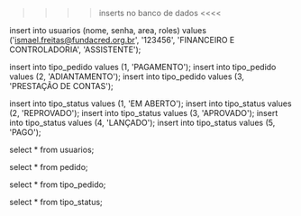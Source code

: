 
>>>> inserts no banco de dados <<<<

insert into usuarios (nome, senha, area, roles)
values ('ismael.freitas@fundacred.org.br', '123456', 'FINANCEIRO E CONTROLADORIA', 'ASSISTENTE');

insert into tipo_pedido values (1, 'PAGAMENTO');
insert into tipo_pedido values (2, 'ADIANTAMENTO');
insert into tipo_pedido values (3, 'PRESTAÇÃO DE CONTAS');

insert into tipo_status values (1, 'EM ABERTO');
insert into tipo_status values (2, 'REPROVADO');
insert into tipo_status values (3, 'APROVADO');
insert into tipo_status values (4, 'LANÇADO');
insert into tipo_status values (5, 'PAGO');


select * from usuarios;

select * from pedido;

select * from tipo_pedido;

select * from tipo_status;